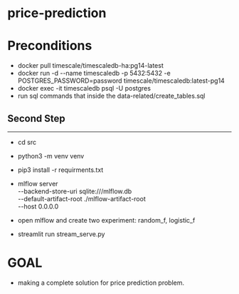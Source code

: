 # price-prediction
# Preconditions
- docker pull timescale/timescaledb-ha:pg14-latest
- docker run -d --name timescaledb -p 5432:5432 -e POSTGRES_PASSWORD=password timescale/timescaledb:latest-pg14
- docker exec -it timescaledb psql -U postgres
- run sql commands that inside the data-related/create_tables.sql
## Second Step
- - - - - 
- cd src
- python3 -m venv venv
- pip3 install -r requirments.txt
- mlflow server \
 --backend-store-uri sqlite:///mlflow.db \
 --default-artifact-root ./mlflow-artifact-root \
 --host 0.0.0.0

 - open mlflow and create two experiment: random_f, logistic_f

- streamlit run stream_serve.py

# GOAL
- making a complete solution for price prediction problem.